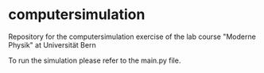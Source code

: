 # computersimulation
Repository for the computersimulation exercise of the lab course "Moderne Physik" at Universität Bern

To run the simulation please refer to the main.py file.